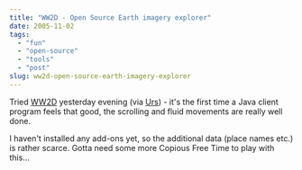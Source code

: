 ```yaml
---
title: "WW2D - Open Source Earth imagery explorer"
date: 2005-11-02
tags: 
  - "fun"
  - "open-source"
  - "tools"
  - "post"
slug: ww2d-open-source-earth-imagery-explorer
---
```


Tried [WW2D](http://ww2d.berlios.de) yesterday evening (via [Urs](http://www.circle.ch/blog/p1780.html)) - it's the first time a Java client program feels that good, the scrolling and fluid movements are really well done.

I haven't installed any add-ons yet, so the additional data (place names etc.) is rather scarce. Gotta need some more Copious Free Time to play with this...
